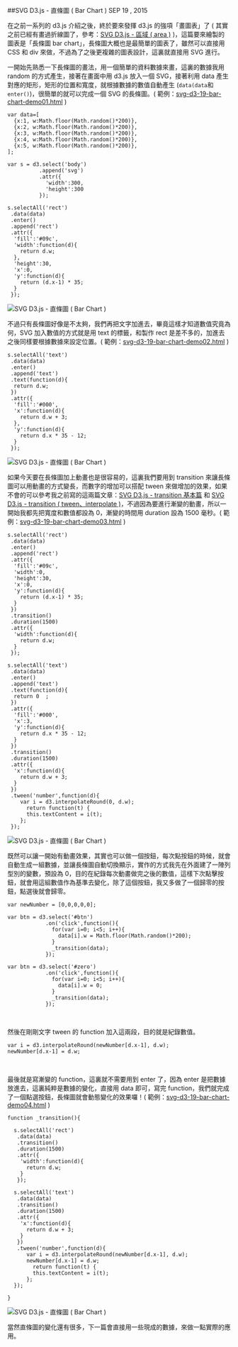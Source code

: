 <!-- @@master  = ../../_layout.html-->

<!-- @@block  =  jsBottom-->

<include src="../../_articles-js.html"></include>

<!-- @@close-->

<!-- @@block  =  css-->

<include src="../../_articles-css.html"></include>

<!-- @@close-->

<!-- @@block  =  articles-social-->

<include src="../../_articles-social.html"></include>

<!-- @@close-->

<!-- @@block  =  articles-footer-->

<include src="../../_articles.html"></include>

<!-- @@close-->

<!-- @@block  =  meta-->

<meta property="article:published_time" content="2015-09-19T23:50:00+01:00">

<meta name="keywords" content="svg,d3,d3js,bar,chart,bar chart,直條圖">

<meta name="description" content="在之前一系列的 d3.js 介紹之後，終於要來發揮 d3.js 的強項「畫圖表」了，這篇要來繪製的圖表是「長條圖 bar chart」，長條圖大概也是最簡單的圖表了，雖然可以直接用 CSS 和 div 來做，不過為了之後更複雜的圖表設計，這裏就直接用 SVG 進行。">

<meta itemprop="name" content="SVG D3.js - 直條圖 ( Bar Chart ) - OXXO.STUDIO">

<meta itemprop="image" content="http://www.oxxostudio.tw/img/articles/201509/20150919_1_01b.jpg">

<meta itemprop="description" content="在之前一系列的 d3.js 介紹之後，終於要來發揮 d3.js 的強項「畫圖表」了，這篇要來繪製的圖表是「長條圖 bar chart」，長條圖大概也是最簡單的圖表了，雖然可以直接用 CSS 和 div 來做，不過為了之後更複雜的圖表設計，這裏就直接用 SVG 進行。">

<meta property="og:title" content="SVG D3.js - 直條圖 ( Bar Chart ) - OXXO.STUDIO">

<meta property="og:url" content="http://www.oxxostudio.tw/articles/201509/svg-d3-19-bar-chart.html" target="_blank">

<meta property="og:image" content="http://www.oxxostudio.tw/img/articles/201509/20150919_1_01b.jpg">

<meta property="og:description" content="在之前一系列的 d3.js 介紹之後，終於要來發揮 d3.js 的強項「畫圖表」了，這篇要來繪製的圖表是「長條圖 bar chart」，長條圖大概也是最簡單的圖表了，雖然可以直接用 CSS 和 div 來做，不過為了之後更複雜的圖表設計，這裏就直接用 SVG 進行。">

<title>SVG D3.js - 直條圖 ( Bar Chart ) - OXXO.STUDIO</title> 

<!-- @@close-->

<!-- @@block  =  articles-content--> 

##SVG D3.js - 直條圖 ( Bar Chart ) <span class="article-date" tag="web">SEP 19	, 2015</span>

在之前一系列的 d3.js 介紹之後，終於要來發揮 d3.js 的強項「畫圖表」了 ( 其實之前已經有畫過折線圖了，參考：[SVG D3.js - 區域 ( area )](http://www.oxxostudio.tw/articles/201411/svg-d3-05-area.html) )，這篇要來繪製的圖表是「長條圖 bar chart」，長條圖大概也是最簡單的圖表了，雖然可以直接用 CSS 和 div 來做，不過為了之後更複雜的圖表設計，這裏就直接用 SVG 進行。

一開始先熟悉一下長條圖的畫法，用一個簡單的資料數據來畫，這裏的數據我用 random 的方式產生，接著在畫面中用 d3.js 放入一個 SVG，接著利用 data 產生對應的矩形，矩形的位置和寬度，就根據數據的數值自動產生 (`data(data`和`enter()`)，很簡單的就可以完成一個 SVG 的長條圖。( 範例：[svg-d3-19-bar-chart-demo01.html](/demo/201509/svg-d3-19-bar-chart-demo01.html) )

	var data=[
	  {x:1, w:Math.floor(Math.random()*200)},
	  {x:2, w:Math.floor(Math.random()*200)},
	  {x:3, w:Math.floor(Math.random()*200)},
	  {x:4, w:Math.floor(Math.random()*200)},
	  {x:5, w:Math.floor(Math.random()*200)},
	];

	var s = d3.select('body')
	          .append('svg')
	          .attr({
	            'width':300,
	            'height':300
	          });

	s.selectAll('rect')
	 .data(data)
	 .enter()
	 .append('rect')
	 .attr({
	  'fill':'#09c',
	  'width':function(d){
	    return d.w;
	  },
	  'height':30,
	  'x':0,
	  'y':function(d){
	    return (d.x-1) * 35;
	  }
	 });

![SVG D3.js - 直條圖 ( Bar Chart )](/img/articles/201509/20150919_1_02.jpg)

不過只有長條圖好像是不太夠，我們再把文字加進去，畢竟這樣才知道數值究竟為何，SVG 加入數值的方式就是用 text 的標籤，和製作 rect 是差不多的，加進去之後同樣要根據數據來設定位置。( 範例：[svg-d3-19-bar-chart-demo02.html](/demo/201509/svg-d3-19-bar-chart-demo02.html) )

	s.selectAll('text')
	 .data(data)
	 .enter()
	 .append('text')
	 .text(function(d){
	  return d.w;
	 })
	 .attr({
	  'fill':'#000',
	  'x':function(d){
	    return d.w + 3;
	  },
	  'y':function(d){
	    return d.x * 35 - 12;
	  }
	 });

![SVG D3.js - 直條圖 ( Bar Chart )](/img/articles/201509/20150919_1_03.jpg)

如果今天要在長條圖加上動畫也是很容易的，這裏我們要用到 transition 來讓長條圖可以用動畫的方式變長，而數字的增加可以搭配 tween 來做增加的效果，如果不會的可以參考我之前寫的這兩篇文章：[SVG D3.js - transition 基本篇](http://www.oxxostudio.tw/articles/201501/svg-d3-14-transition-1.html) 和 	[SVG D3.js - transition ( tween、interpolate )](http://www.oxxostudio.tw/articles/201509/svg-d3-15-transition-tween.html)，不過因為要進行漸變的動畫，所以一開始我都先把寬度和數值都設為 0，漸變的時間用 duration 設為 1500 毫秒。( 範例：[svg-d3-19-bar-chart-demo03.html](/demo/201509/svg-d3-19-bar-chart-demo03.html) )

	s.selectAll('rect')
	 .data(data)
	 .enter()
	 .append('rect')
	 .attr({
	  'fill':'#09c',
	  'width':0,
	  'height':30,
	  'x':0,
	  'y':function(d){
	    return (d.x-1) * 35;
	  }
	 })
	 .transition()
	 .duration(1500)
	 .attr({
	  'width':function(d){
	    return d.w;
	  }
	 });

	s.selectAll('text')
	 .data(data)
	 .enter()
	 .append('text')
	 .text(function(d){
	  return 0  ;
	 })
	 .attr({
	  'fill':'#000',
	  'x':3,
	  'y':function(d){
	    return d.x * 35 - 12;
	  }
	 })
	 .transition()
	 .duration(1500)
	 .attr({
	  'x':function(d){
	    return d.w + 3;
	  }
	 })
	 .tween('number',function(d){
	    var i = d3.interpolateRound(0, d.w);
	      return function(t) {
	      this.textContent = i(t);
	    };
	 });

![SVG D3.js - 直條圖 ( Bar Chart )](/img/articles/201509/20150919_1_04.gif)

既然可以讓一開始有動畫效果，其實也可以做一個按鈕，每次點按鈕的時候，就會自動生成一組數據，並讓長條圖自動切換顯示，實作的方式我先在外面建了一陣列型別的變數，預設為 0，目的在紀錄每次動畫做完之後的數值，這樣下次點擊按鈕，就會用這組數值作為基準去變化，除了這個按鈕，我又多做了一個歸零的按鈕，點選後就會歸零。

	var newNumber = [0,0,0,0,0];

	var btn = d3.select('#btn')
	            .on('click',function(){
	              for(var i=0; i<5; i++){
	                data[i].w = Math.floor(Math.random()*200);
	              }
	              _transition(data);
	            });
	
	var btn = d3.select('#zero')
	            .on('click',function(){
	              for(var i=0; i<5; i++){
	                data[i].w = 0;
	              }
	              _transition(data);
	            });

<br/>

然後在剛剛文字 tween 的 function 加入這兩段，目的就是紀錄數值。

	var i = d3.interpolateRound(newNumber[d.x-1], d.w);
	newNumber[d.x-1] = d.w;

<br/>

最後就是寫漸變的 function，這裏就不需要用到 enter 了，因為 enter 是把數據放進去，這裏純粹是數據的變化，直接用 data 即可，寫完 function，我們就完成了一個點選按鈕，長條圖就會動態變化的效果囉！( 範例：[svg-d3-19-bar-chart-demo04.html](/demo/201509/svg-d3-19-bar-chart-demo04.html) )

	function _transition(){

	  s.selectAll('rect')
	   .data(data)
	   .transition()
	   .duration(1500)
	   .attr({
	    'width':function(d){
	      return d.w;
	    }
	   });

	  s.selectAll('text')
	   .data(data)
	   .transition()
	   .duration(1500)
	   .attr({
	    'x':function(d){
	      return d.w + 3;
	    }
	   })
	   .tween('number',function(d){
	      var i = d3.interpolateRound(newNumber[d.x-1], d.w);
	      newNumber[d.x-1] = d.w;
	        return function(t) {
	        this.textContent = i(t);
	      };
	  });

	}

![SVG D3.js - 直條圖 ( Bar Chart )](/img/articles/201509/20150919_1_05.gif)

當然直條圖的變化還有很多，下一篇會直接用一些現成的數據，來做一點實際的應用。

<!-- @@close-->




